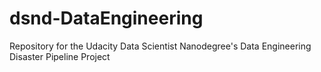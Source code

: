 # dsnd-DataEngineering
Repository for the Udacity Data Scientist Nanodegree's Data Engineering Disaster Pipeline Project
